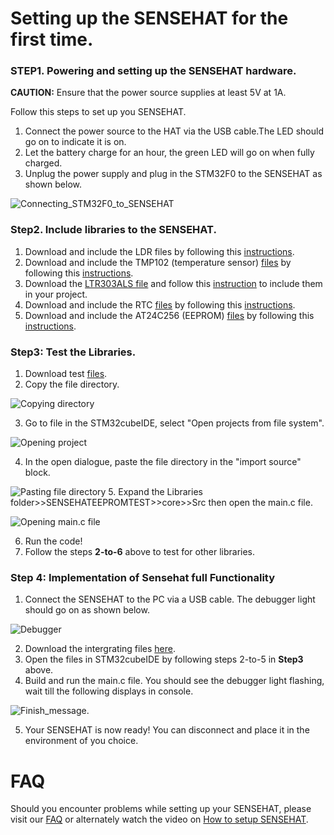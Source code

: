# Setting up the SENSEHAT for the first time.

### STEP1. Powering and setting up the SENSEHAT hardware.
**CAUTION:** Ensure that the power source supplies at least 5V at 1A.

Follow this steps to set up you SENSEHAT.

  1. Connect the power source to the HAT via the USB cable.The LED should go on to indicate it is on.
  2. Let the battery charge for an hour, the green LED will go on when fully charged.
  3. Unplug the power supply and plug in the STM32F0 to the SENSEHAT as shown below.
  
  ![Connecting_STM32F0_to_SENSEHAT](https://imgur.com/jDwVCAp.jpg)
  
### Step2. Include libraries to the SENSEHAT.
  1. Download and include the LDR files by following this [instructions](https://github.com/Travimadox/STM32SESNSEHAT/tree/main/Firmware).
  2. Download and include the TMP102 (temperature sensor) [files](https://github.com/Travimadox/STM32SESNSEHAT/tree/main/Firmware/TMP102) by following this [instructions](https://github.com/Travimadox/STM32SESNSEHAT/blob/main/Firmware/TMP102/Instructions.md).
  3. Download the [LTR303ALS file](https://github.com/Travimadox/STM32SESNSEHAT/tree/main/Firmware/LTR303ALS) and follow this [instruction](https://github.com/Travimadox/STM32SESNSEHAT/blob/main/Firmware/LTR303ALS/Instructions.md) to include them in your project.
  4. Download and include the RTC [files](https://github.com/Travimadox/STM32SESNSEHAT/tree/main/Firmware/RTC) by following this [instructions](https://github.com/Travimadox/STM32SESNSEHAT/blob/main/Firmware/RTC/Instructions.md).
  5. Download and include the AT24C256 (EEPROM) [files](https://github.com/Travimadox/STM32SESNSEHAT/tree/main/Firmware/AT24C256) by following this [instructions](https://github.com/Travimadox/STM32SESNSEHAT/blob/main/Firmware/AT24C256/Instructions.md).
### Step3: Test the Libraries.
  1. Download test [files](https://github.com/Travimadox/STM32SESNSEHAT/blob/main/Firmware/SENSEHATLIBTESTS.zip).
  2. Copy the file directory.
  
  ![Copying directory](https://imgur.com/flXyq9m.jpg)
  
  3. Go to file in the STM32cubeIDE, select "Open projects from file system".
  
  ![Opening project](https://imgur.com/aRxXnUd.jpg)
  
  4. In the open dialogue, paste the file directory in the "import source" block.
  
  ![Pasting file directory](https://imgur.com/NZ3Mk1j.jpg)
  5. Expand the Libraries folder>>SENSEHATEEPROMTEST>>core>>Src then open the main.c file.
  
  ![Opening main.c file](https://imgur.com/gXpqbmc.jpg)
  
  6. Run the code!
  7. Follow the steps **2-to-6** above to test for other libraries.

### Step 4: Implementation of Sensehat full Functionality
  1. Connect the SENSEHAT to the PC via a USB cable. The debugger light should go on as shown below.
  
  ![Debugger](https://imgur.com/ZuuBLmn.jpg)
  
  2. Download the intergrating files [here]().
  3. Open the files in STM32cubeIDE by following steps 2-to-5 in **Step3** above.
  4. Build and run the main.c file. You should see the debugger light flashing, wait till the following displays in console.
  
  ![Finish_message]().
  
  5. Your SENSEHAT is now ready! You can disconnect and place it in the environment of you choice.

# FAQ
Should you encounter problems while setting up your SENSEHAT, please visit our [FAQ]() or alternately watch the video on [How to setup SENSEHAT]().
